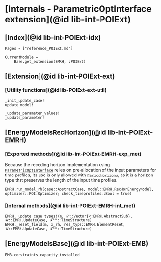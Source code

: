 # [Internals - ParametricOptInterface extension](@id lib-int-POIExt)

## [Index](@id lib-int-POIExt-idx)

```@index
Pages = ["reference_POIExt.md"]
```

```@meta
CurrentModule =
    Base.get_extension(EMRH, :POIExt)
```

## [Extension](@id lib-int-POIExt-ext)

### [Utility functions](@id lib-POIExt-ext-util)

```@docs
_init_update_case!
update_model!
```

```@docs
_update_parameter_values!
_update_parameter!
```

## [EnergyModelsRecHorizon](@id lib-int-POIExt-EMRH)

### [Exported methods](@id lib-int-POIExt-EMRH-exp_met)

Because the receding horizon implementation using [`ParametricOptInterface`](https://jump.dev/ParametricOptInterface.jl/dev/) relies on pre-allocation of the input parameters for time profiles, its use is only allowed with [`PeriodHorizons`](@ref), as it is a horizon type that preserves the length of the input time profiles.

```@docs
EMRH.run_model_rh(case::AbstractCase, model::EMRH.RecHorEnergyModel, optimizer::POI.Optimizer; check_timeprofiles::Bool = true)
```

### [Internal methods](@id lib-int-POIExt-EMRH-int_met)

```@docs
EMRH._update_case_types!(m, 𝒮::Vector{<:EMRH.AbstractSub}, 𝒰::EMRH.UpdateCase, 𝒯ᴿᴴ::TimeStructure)
EMRH._reset_field(m, x_rh, res_type::EMRH.ElementReset, 𝒰::EMRH.UpdateCase, 𝒯ᴿᴴ::TimeStructure)
```

## [EnergyModelsBase](@id lib-int-POIExt-EMB)

```@docs
EMB.constraints_capacity_installed
```
